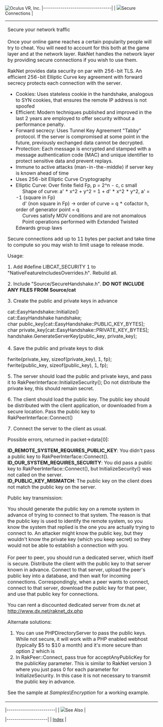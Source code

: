 <span style="background-color: rgb(255, 255, 255);">![Oculus VR, Inc.](RakNet_Icon_Final-copy.jpg)</span>
|-----------------------------------|
| ![](spacer.gif)Secure Connections |

<table>
<colgroup>
<col width="100%" />
</colgroup>
<tbody>
<tr class="odd">
<td align="left"><p><span class="RakNetBlueHeader">Secure your network traffic</span><br /><br /> Once your online game reaches a certain popularity people will try to cheat. You will need to account for this both at the game layer and at the network layer. RakNet handles the network layer by providing secure connections if you wish to use them.</p>
RakNet provides data security on par with 256-bit TLS. An efficient 256-bit Elliptic Curve key agreement with forward secrecy protects each connection with the server.
<ul>
<li>Cookies: Uses stateless cookie in the handshake, analogous to SYN cookies, that ensures the remote IP address is not spoofed</li>
<li>Efficient: Modern techniques published and improved in the last 2 years are employed to offer security without a performance penalty.</li>
<li>Forward secrecy: Uses Tunnel Key Agreement &quot;Tabby&quot; protocol. If the server is compromised at some point in the future, previously exchanged data cannot be decrypted.</li>
<li>Protection: Each message is encrypted and stamped with a message authentication code (MAC) and unique identifier to protect sensitive data and prevent replays.</li>
<li>Immune to active attacks (man-in-the-middle) if server key is known ahead of time</li>
<li>Uses 256-bit Elliptic Curve Cryptography</li>
<li>Elliptic Curve: Over finite field Fp, p = 2^n - c, c small<br />      Shape of curve: a' * x^2 + y^2 = 1 + d' * x^2 * y^2, a' = -1 (square in Fp)<br />      d' (non square in Fp) -&gt; order of curve = q * cofactor h, order of generator point = q<br />      Curves satisfy MOV conditions and are not anomalous<br />      Point operations performed with Extended Twisted Edwards group laws</li>
</ul>
<p>Secure connections add up to 11 bytes per packet and take time to compute so you may wish to limit usage to release mode.</p>
<p><span class="RakNetBlueHeader">Usage:</span></p>
<p>1. Add #define LIBCAT_SECURITY 1 to &quot;NativeFeatureIncludesOverrides.h&quot;. Rebuild all.</p>
<p>2. Include &quot;Source/SecureHandshake.h&quot;. <strong>DO NOT INCLUDE ANY FILES FROM Source/cat</strong></p>
<p>3. Create the public and private keys in advance</p>
<p><span class="RakNetCode">cat::EasyHandshake::Initialize()<br /> cat::EasyHandshake handshake;<br /> char public_key[cat::EasyHandshake::PUBLIC_KEY_BYTES];<br /> char private_key[cat::EasyHandshake::PRIVATE_KEY_BYTES];<br /> handshake.GenerateServerKey(public_key, private_key);</span><br /><br /> 4. Save the public and private keys to disk</p>
<p>fwrite(private_key, sizeof(private_key), 1, fp);<br /> fwrite(public_key, sizeof(public_key), 1, fp);</p>
<p>5. The server should load the public and private keys, and pass it to RakPeerInterface::InitializeSecurity(); Do not distribute the private key, this should remain secret.</p>
<p>6. The client should load the public key. The public key should be distributed with the client application, or downloaded from a secure location. Pass the public key to RakPeerInterface::Connect()</p>
<p>7. Connect the server to the client as usual.</p>
<p>Possible errors, returned in packet-&gt;data[0]:</p>
<p><strong>ID_REMOTE_SYSTEM_REQUIRES_PUBLIC_KEY</strong>: You didn't pass a public key to RakPeerInterface::Connect().<br /> <strong>ID_OUR_SYSTEM_REQUIRES_SECURITY</strong>: You did pass a public key to RakPeerInterface::Connect(), but InitializeSecurity() was not called on the server.<br /> <strong>ID_PUBLIC_KEY_MISMATCH</strong>: The public key on the client does not match the public key on the server.</p>
<p><span class="RakNetBlueHeader">Public key transmission:</span></p>
<p>You should generate the public key on a remote system in advance of trying to connect to that system. The reason is that the public key is used to identify the remote system, so you know the system that replied is the one you are actually trying to connect to. An attacker might know the public key, but they wouldn't know the private key (which you keep secret) so they would not be able to establish a connection with you.<br /><br /> For peer to peer, you should run a dedicated server, which itself is secure. Distribute the client with the public key to that server known in advance. Connect to that server, upload the peer's public key into a database, and then wait for incoming connections. Correspondingly, when a peer wants to connect, connect to that server, download the public key for that peer, and use that public key for connections.</p>
<p>You can rent a discounted dedicated server from dx.net at <a href="http://www.dx.net/raknet_dx.php" class="uri">http://www.dx.net/raknet_dx.php</a></p>
<p>Alternate solutions:</p>
<ol>
<li>You can use PHPDirectoryServer to pass the public keys. While not secure, it will work with a PHP enabled webhost (typically $5 to $10 a month) and it's more secure than option 2 which is</li>
<li>In RakPeer::Connect, pass true for acceptAnyPublicKey for the publicKey parameter. This is similar to RakNet version 3 where you just pass 0 for each parameter for InitializeSecurity. In this case it is not necessary to transmit the public key in advance.</li>
</ol>
<p>See the sample at <em>Samples\Encryption</em> for a working example.</p></td>
</tr>
</tbody>
</table>

|-------------------------|
| ![](spacer.gif)See Also |

|---------------------|
| [Index](index.html) |
